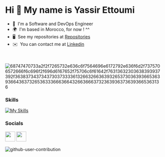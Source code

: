 Hi 👋 My name is Yassir Ettoumi
===============

*   🧠  I'm a Software and DevOps Engineer
*   🌍  I'm based in Morocco, for now ! ^^
*   🖥️  See my repositories at [Repositories](https://github.com/YasserEttm?tab=repositories)
*   ✉️  You can contact me at [Linkedin](https://www.linkedin.com/in/yassir-ettoumi-768704218/)

<!--
<a href="#"><img width="100%" height="auto" src="https://media.giphy.com/media/ZVik7pBtu9dNS/giphy.gif" height="175px"/></a>
-->

</br></br>![68747470733a2f2f7265732e636c6f7564696e6172792e636f6d2f7375706572666f6c696f2f696d6167652f75706c6f61642f76313632303638393937392f363837343734373037333361326632663639326537303639366536393664363732653633366636643266366637323639363736393665363136](https://user-images.githubusercontent.com/58959408/232639433-cb0aea21-66f0-4508-a771-85e2089c5a87.gif)


### Skills

[![My Skills](https://skillicons.dev/icons?i=html,css,sass,bootstrap,js,ts,react,redux,angular,figma,c,java,spring,maven,postman,nodejs,npm,nestjs,mysql,postgres,firebase,mongodb,cassandra,selenium,nginx,git,github,gitlab,githubactions,docker,kubernetes,jenkins,linux,aws,ansible,terraform,bash,prometheus,grafana&theme=light)](https://skillicons.dev)

### Socials

<p align="left"> <a href="https://discord.com/users/Yasser.#3944" target="_blank" rel="noreferrer"><img src="https://raw.githubusercontent.com/danielcranney/readme-generator/main/public/icons/socials/discord.svg" width="32" height="32" /></a> 
<a href="https://www.linkedin.com/in/yassir-ettoumi-768704218/" target="_blank" rel="noreferrer"><img src="https://raw.githubusercontent.com/danielcranney/readme-generator/main/public/icons/socials/linkedin.svg" width="32" height="32" /></a></p>


![github-user-contribution](https://user-images.githubusercontent.com/58959408/157782696-8bc9ca49-ca61-4ab5-8b83-49c4e76c1a8f.svg)
